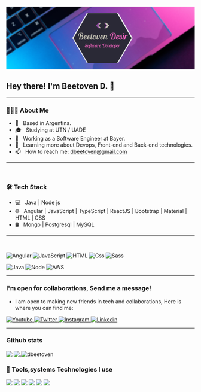 [![Header](https://github.com/dbeetoven/dbeetoven/blob/master/banner.png "Header")](https://dbeetoven.github.io/dbeetoven/)

<h2> Hey there!  I'm Beetoven D. 👋</h2>

---

<h3> 👨🏻‍💻 About Me </h3>

- 🤔 &nbsp; Based in Argentina.
- 🎓 &nbsp; Studying at UTN / UADE
- 💼 &nbsp; Working as a Software Engineer at Bayer.
- 🌱 &nbsp; Learning more about Devops, Front-end and Back-end technologies.
- 📫 &nbsp; How to reach me: dbeetoven@gmail.com

---

<br/>
<h3>🛠 Tech Stack</h3>

- 💻 &nbsp; Java | Node js
- 🌐 &nbsp; Angular | JavaScript | TypeScript | ReactJS | Bootstrap | Material | HTML | CSS
- 🛢 &nbsp; Mongo | Postgresql | MySQL

---

<br/>

<p>
  <img alt="Angular" src="https://img.shields.io/badge/Angular-DD0031?logo=angular&logoColor=white&style=for-the-badge" />
  <img alt="JavaScript" src="https://img.shields.io/badge/JavaScript-F7DF1E?logo=javascript&logoColor=white&style=for-the-badge" />
  <img alt="HTML" src="https://img.shields.io/badge/HTML-E34F26?logo=html5&logoColor=white&style=for-the-badge" />
  <img alt="Css" src="https://img.shields.io/badge/CSS-1572B6?logo=css3&logoColor=white&style=for-the-badge" />
  <img alt="Sass" src="https://img.shields.io/badge/Sass-CC6699?logo=sass&logoColor=white&style=for-the-badge" />
</p>

<p>
    <img alt="Java" src="https://img.shields.io/badge/Java-5382a1?logo=java&logoColor=white&style=for-the-badge" /> <img alt="Node" src="https://img.shields.io/badge/Node.js-339933?logo=node.js&logoColor=white&style=for-the-badge" />
     <img alt="AWS" src="https://img.shields.io/badge/AWS-FF9900?logo=amazon&logoColor=white&style=for-the-badge" /></p>

---

### I'm open for collaborations, Send me a message!

- I am open to making new friends in tech and collaborations, Here is where you can find me:

<p>
  <a href="https://dev.to/dbeetoven">
    <img alt="Youtube" src="https://img.shields.io/badge/DEV.TO-0A0A0A?logo=dev.to&logoColor=white&style=for-the-badge" />
  </a>

  <a href="https://twitter.com/dbeetoven">
    <img alt="Twitter" src="https://img.shields.io/badge/Twitter-1DA1F2?logo=twitter&logoColor=white&style=for-the-badge" />
  </a>
  <a href="https://www.instagram.com/dbeetoven/">
    <img alt="Instagram" src="https://img.shields.io/badge/Instagram-E4405F?logo=instagram&logoColor=white&style=for-the-badge" />
  </a>
  <a href="https://www.linkedin.com/in/dbeetoven/">
    <img alt="Linkedin" src="https://img.shields.io/badge/linkedin-0077B5?logo=linkedin&logoColor=white&style=for-the-badge" />
  </a>
</p>

---

### Github stats

<img align="center" src="https://github-readme-stats.vercel.app/api?username=dbeetoven&count_private=true&title_color=FF66C4&icon_color=9446A6&text_color=C9C6B7&custom_title=Beetoven+Desir's+GitHub+Stats&show_icons=true&theme=algolia" />
<a href="https://github.com/dbeetoven">
  <img align="center" src="https://github-readme-stats.vercel.app/api/top-langs/?username=dbeetoven&layout=compact&title_color=FF66C4&text_color=C9C6B7&icon_color=C9C6B7&theme=algolia" />
</a>
<a><img align="center" src="https://github-readme-streak-stats.herokuapp.com/?user=dbeetoven&theme=algolia" alt="dbeetoven" />
</a>

<br/>

<h3>🔧 Tools,systems Technologies I use</h3>

![](https://img.shields.io/badge/OS-Linux-informational?style=flat&logo=linux&logoColor=white&color=FCC624)
![](https://img.shields.io/badge/Catalina-informational?style=flat&logo=apple&logoColor=white&color=FCC624)
![](https://img.shields.io/badge/Editor-IntelliJ_IDEA-informational?style=flat&logo=intellij-idea&logoColor=white&color=A42E2B)
![](https://img.shields.io/badge/Visual-Studio-Code?style=flat&logo=vscode&logoColor=white&color=007ACC)
![](https://img.shields.io/badge/Shell-Zsh-informational?style=flat&logo=gnu-bash&logoColor=white&color=019733)
![](https://img.shields.io/badge/Tools-Docker-informational?style=flat&logo=docker&logoColor=white&color=2496ED)

<!-- Resources -->
<!-- Icons: https://simpleicons.org/ -->
<!-- GitHub Stats: https://github.com/anuraghazra/github-readme-stats -->
<!-- Emojis: https://emojipedia.org/emoji/ -->
<!-- HTML Emojis: https://www.fileformat.info/index.htm -->
<!-- Shields: https://shields.io/ -->
<!-- Awesome GitHub Profile README: https://github.com/abhisheknaiidu/awesome-github-profile-readme -->

